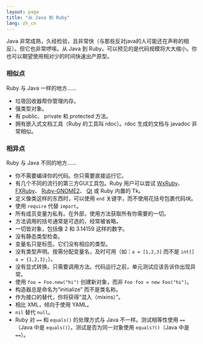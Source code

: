 ```yaml
---
layout: page
title: "从 Java 到 Ruby"
lang: zh_cn
---
```


Java 非常成熟，久经检验，且非常快（与那些反对java的人可能还在声称的相反）。但它也非常啰嗦。从 Java 到 Ruby，可以预见的是代码规模将大大缩小。你也可以期望使用相对少的时间快速出产原型。

### 相似点

Ruby 与 Java 一样的地方……

* 垃圾回收器帮你管理内存。
* 强类型对象。
* 有 public、 private 和 protected 方法。
* 拥有嵌入式文档工具（Ruby 的工具叫 rdoc）。rdoc 生成的文档与 javadoc 非常相似。

### 相异点

Ruby 与 Java 不同的地方……

* 你不需要编译你的代码。你只需要直接运行它。
* 有几个不同的流行的第三方GUI工具包。Ruby 用户可以尝试 [WxRuby][1]、 [FXRuby][2]、 [Ruby-GNOME2][3]、
[Qt][4] 或 Ruby 内置的 Tk。
* 定义像类这样的东西时，可以使用 `end` 关键字，而不使用花括号包裹代码块。
* 使用 `require` 代替 `import`。
* 所有成员变量为私有。在外部，使用方法获取所有你需要的一切。
* 方法调用的括号通常是可选的，经常被省略。
* 一切皆对象，包括像 2 和 3.14159 这样的数字。
* 没有静态类型检查。
* 变量名只是标签。它们没有相应的类型。
* 没有类型声明。按需分配变量名，及时可用（如：`a = [1,2,3]` 而不是 `int[] a = {1,2,3};`）。
* 没有显式转换。只需要调用方法。代码运行之前，单元测试应该告诉你出现异常。
* 使用 `foo = Foo.new("hi")` 创建新对象，而非 `Foo foo = new Foo("hi")`。
* 构造器总是命名为“initialize” 而不是类名称。
* 作为接口的替代，你将获得“混入（mixins）”。
* 相比 XML，倾向于使用 YAML。
* `nil` 替代 `null`。
* Ruby 对 `==` 和 `equals()` 的处理方式与 Java 不一样。测试相等性使用 `==`（Java 中是 `equals()`）。测试是否为同一对象使用 `equals?()`（Java 中是 `==`）。

[1]: http://wxruby.rubyforge.org/wiki/wiki.pl
[2]: http://www.fxruby.org/
[3]: https://ruby-gnome2.osdn.jp/
[4]: https://github.com/ryanmelt/qtbindings/
